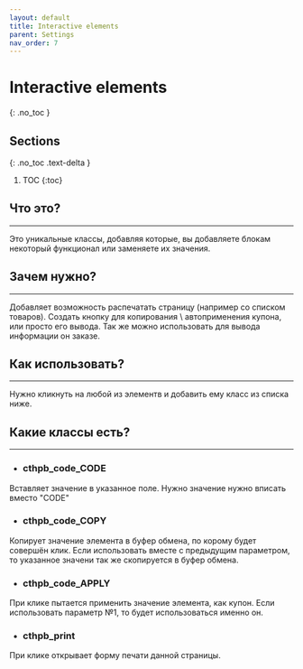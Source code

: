 ```yaml
---
layout: default
title: Interactive elements
parent: Settings
nav_order: 7
---
```


# Interactive elements
{: .no_toc }

## Sections
{: .no_toc .text-delta }

1. TOC
{:toc}

## Что это?
---
Это уникальные классы, добавляя которые, вы добавляете блокам некоторый функционал или заменяете их значения.

## Зачем нужно?
---
Добавляет возможность распечатать страницу (например со списком товаров). Создать кнопку для копирования \ автоприменения купона, или просто его вывода.
Так же можно использовать для вывода информации он заказе.

## Как использовать?
---
Нужно кликнуть на любой из элементв и добавить ему класс из списка ниже.

## Какие классы есть?
---

* ### cthpb_code_CODE 

Вставляет значение в указанное поле. Нужно значение нужно вписать вместо "CODE"

* ### cthpb_code_COPY
Копирует значение элемента в буфер обмена, по корому будет совершён клик. Если использовать вместе с предыдущим параметром, то указанное значени так же скопируется в буфер обмена.

* ### cthpb_code_APPLY
При клике пытается применить значение элемента, как купон. Если использовать параметр №1, то будет использоваться именно он.

* ### cthpb_print
При клике открывает форму печати данной страницы.

